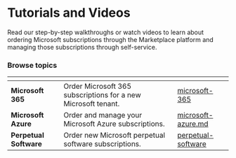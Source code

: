 # Tutorials and Videos

Read our step-by-step walkthroughs or watch videos to learn about ordering Microsoft subscriptions through the Marketplace platform and managing those subscriptions through self-service.

### Browse topics <a href="#browse-topics" id="browse-topics"></a>

<table data-card-size="large" data-view="cards"><thead><tr><th></th><th></th><th data-hidden data-card-target data-type="content-ref"></th></tr></thead><tbody><tr><td><strong>Microsoft 365</strong></td><td>Order Microsoft 365 subscriptions for a new Microsoft tenant.</td><td><a href="microsoft-365/">microsoft-365</a></td></tr><tr><td><strong>Microsoft Azure</strong></td><td>Order and manage your Microsoft Azure subscriptions.</td><td><a href="../../finops-for-cloud/data-sources/microsoft-azure.md">microsoft-azure.md</a></td></tr><tr><td><strong>Perpetual Software</strong></td><td>Order new Microsoft perpetual software subscriptions.</td><td><a href="perpetual-software/">perpetual-software</a></td></tr></tbody></table>
